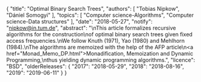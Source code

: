 {
    "title": "Optimal Binary Search Trees",
    "authors": [
        "Tobias Nipkow",
        "Dániel Somogyi"
    ],
    "topics": [
        "Computer science-Algorithms",
        "Computer science-Data structures"
    ],
    "date": "2018-05-27",
    "notify": "nipkow@in.tum.de",
    "abstract": "\nThis article formalizes recursive algorithms for the construction\nof optimal binary search trees given fixed access frequencies.\nWe follow Knuth (1971), Yao (1980) and Mehlhorn (1984).\nThe algorithms are memoized with the help of the AFP article\n<a href=\"Monad_Memo_DP.html\">Monadification, Memoization and Dynamic Programming</a>,\nthus yielding dynamic programming algorithms.",
    "licence": "BSD",
    "olderReleases": {
        "2017": "2018-05-29",
        "2018": "2018-08-16",
        "2019": "2019-06-11"
    }
}